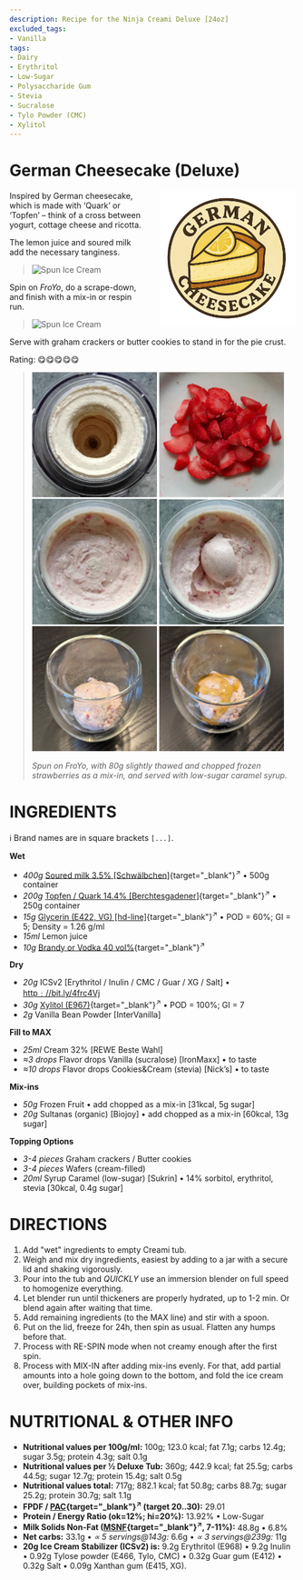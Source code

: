 ```yaml
---
description: Recipe for the Ninja Creami Deluxe [24oz]
excluded_tags:
- Vanilla
tags:
- Dairy
- Erythritol
- Low-Sugar
- Polysaccharide Gum
- Stevia
- Sucralose
- Tylo Powder (CMC)
- Xylitol
---
```

# German Cheesecake (Deluxe)
<img style="float: right; margin-left: 1.5em;" width=240 alt="Logo" src="german-cheesecake-ice-cream-logo.png" />

Inspired by German cheesecake, which is made with ‘Quark’ or ‘Topfen’
– think of a cross between yogurt, cottage cheese and ricotta.

The lemon juice and soured milk add the necessary tanginess.

> <img width=360 alt="Spun Ice Cream" src="german-cheesecake_2024-12-18_2.jpg" class="zoomable" />

Spin on *FroYo*, do a scrape-down, and finish with a mix-in or respin run.

> <img width=360 alt="Spun Ice Cream" src="german-cheesecake_2024-12-18_1.jpg" class="zoomable" />

Serve with graham crackers or butter cookies to stand in for the pie crust.

Rating: 😋😋😋😋😋

> <img width=220 alt="Spun on FroYo" src="german-cheesecake_2025-07-09_1.jpg" class="zoomable" />
> <img width=220 alt="80g chopped strawberries" src="german-cheesecake_2025-07-09_2.jpg" class="zoomable" />
> <img width=220 alt="After mix-in" src="german-cheesecake_2025-07-09_3.jpg" class="zoomable" />
> <img width=220 alt="Scooped" src="german-cheesecake_2025-07-09_4.jpg" class="zoomable" />
> <img width=220 alt="Served" src="german-cheesecake_2025-07-09_5.jpg" class="zoomable" />
> <img width=220 alt="with Caramel Syrup" src="german-cheesecake_2025-07-09_6.jpg" class="zoomable" />
> 
> *Spun on FroYo, with 80g slightly thawed and chopped frozen strawberries as a mix-in, and served with low-sugar caramel syrup.*

# INGREDIENTS

ℹ️ Brand names are in square brackets `[...]`.

**Wet**

  - _400g_ [Soured milk 3.5% \[Schwälbchen\]](/ice-creamery/info/ingredients/#soured-milk){target="_blank"}<sup>↗</sup> • 500g container
  - _200g_ [Topfen / Quark 14.4% \[Berchtesgadener\]](/ice-creamery/info/ingredients/#quark-topfen){target="_blank"}<sup>↗</sup> • 250g container
  - _15g_ [Glycerin (E422, VG) \[hd-line\]](/ice-creamery/info/ingredients/#vegetable-glycerin-glycerol-vg-e422){target="_blank"}<sup>↗</sup> • POD = 60%; GI = 5; Density = 1.26 g/ml
  - _15ml_ Lemon juice
  - _10g_ [Brandy or Vodka 40 vol%](/ice-creamery/info/ingredients/#alcohol-ethanol){target="_blank"}<sup>↗</sup>

**Dry**

  - _20g_ ICSv2 [Erythritol / Inulin / CMC / Guar / XG / Salt] • [http﹕//bit.ly/4frc4Vj](https://jhermann.github.io/ice-creamery/I/Ice%20Cream%20Stabilizer%20(ICS)/)
  - _30g_ [Xylitol (E967)](/ice-creamery/info/ingredients/#xylitol-e967){target="_blank"}<sup>↗</sup> • POD = 100%; GI = 7
  - _2g_ Vanilla Bean Powder [InterVanilla]

**Fill to MAX**

  - _25ml_ Cream 32% [REWE Beste Wahl]
  - _≈3 drops_ Flavor drops Vanilla (sucralose) [IronMaxx] • to taste
  - _≈10 drops_ Flavor drops Cookies&Cream (stevia) [Nick’s] • to taste

**Mix-ins**

  - _50g_ Frozen Fruit • add chopped as a mix-in [31kcal, 5g sugar]
  - _20g_ Sultanas (organic) [Biojoy] • add chopped as a mix-in [60kcal, 13g sugar]

**Topping Options**

  - _3-4 pieces_ Graham crackers / Butter cookies
  - _3-4 pieces_ Wafers (cream-filled)
  - _20ml_ Syrup Caramel (low-sugar) [Sukrin] • 14% sorbitol, erythritol, stevia [30kcal, 0.4g sugar]

# DIRECTIONS

 1. Add "wet" ingredients to empty Creami tub.
 1. Weigh and mix dry ingredients, easiest by adding to a jar with a secure lid and shaking vigorously.
 1. Pour into the tub and *QUICKLY* use an immersion blender on full speed to homogenize everything.
 1. Let blender run until thickeners are properly hydrated, up to 1-2 min. Or blend again after waiting that time.
 1. Add remaining ingredients (to the MAX line) and stir with a spoon.
 1. Put on the lid, freeze for 24h, then spin as usual. Flatten any humps before that.
 1. Process with RE-SPIN mode when not creamy enough after the first spin.
 1. Process with MIX-IN after adding mix-ins evenly. For that, add partial amounts into a hole going down to the bottom, and fold the ice cream over, building pockets of mix-ins.

# NUTRITIONAL & OTHER INFO
- **Nutritional values per 100g/ml:** 100g; 123.0 kcal; fat 7.1g; carbs 12.4g; sugar 3.5g; protein 4.3g; salt 0.1g
- **Nutritional values per ½ Deluxe Tub:** 360g; 442.9 kcal; fat 25.5g; carbs 44.5g; sugar 12.7g; protein 15.4g; salt 0.5g
- **Nutritional values total:** 717g; 882.1 kcal; fat 50.8g; carbs 88.7g; sugar 25.2g; protein 30.7g; salt 1.1g
- **FPDF / [PAC](/ice-creamery/info/glossary/#potere-anti-congelante-pac){target="_blank"}<sup>↗</sup> (target 20..30):** 29.01
- **Protein / Energy Ratio (ok=12%; hi=20%):** 13.92% • Low-Sugar
- **Milk Solids Non-Fat ([MSNF](/ice-creamery/info/glossary/#milk-solids-not-fat-msnf){target="_blank"}<sup>↗</sup>, 7-11%):** 48.8g • 6.8%
- **Net carbs:** 33.1g • *∝ 5 servings@143g:* 6.6g • *∝ 3 servings@239g:* 11g
- **20g Ice Cream Stabilizer (ICSv2) is:** 9.2g Erythritol (E968) • 9.2g Inulin • 0.92g Tylose powder (E466, Tylo, CMC) • 0.32g Guar gum (E412) • 0.32g Salt • 0.09g Xanthan gum (E415, XG).
